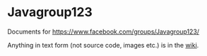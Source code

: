 # Javagroup123
Documents for https://www.facebook.com/groups/Javagroup123/

Anything in text form (not source code, images etc.) is in the [wiki](./wiki).
